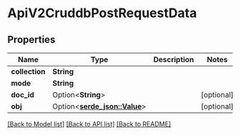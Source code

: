 # ApiV2CruddbPostRequestData

## Properties

Name | Type | Description | Notes
------------ | ------------- | ------------- | -------------
**collection** | **String** |  | 
**mode** | **String** |  | 
**doc_id** | Option<**String**> |  | [optional]
**obj** | Option<[**serde_json::Value**](.md)> |  | [optional]

[[Back to Model list]](../README.md#documentation-for-models) [[Back to API list]](../README.md#documentation-for-api-endpoints) [[Back to README]](../README.md)


